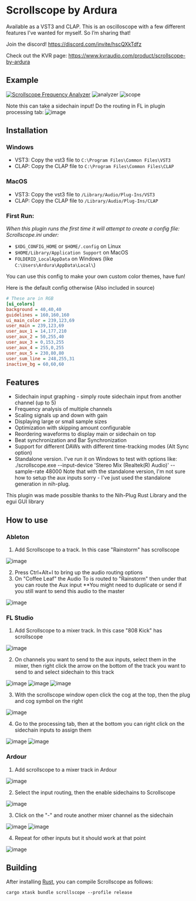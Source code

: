 # Scrollscope by Ardura

Available as a VST3 and CLAP. This is an oscilloscope with a few different features I’ve wanted for myself. So I’m sharing that!

Join the discord! https://discord.com/invite/hscQXkTdfz 

Check out the KVR page: https://www.kvraudio.com/product/scrollscope-by-ardura

## Example
[![Scrollscope Frequency Analyzer](https://markdown-videos-api.jorgenkh.no/url?url=https%3A%2F%2Fyoutu.be%2Fbsk1fAZlk-k)](https://youtu.be/bsk1fAZlk-k)
![analyzer](https://github.com/ardura/Scrollscope/assets/31751444/bb09c85c-c2c0-425a-a1f5-49dc4c025382)
![scope](https://github.com/ardura/Scrollscope/assets/31751444/255cfc19-5000-49fa-a385-10af79fa7d6a)

Note this can take a sidechain input! Do the routing in FL in plugin processing tab:
![image](https://github.com/ardura/Scrollscope/assets/31751444/6f7c6c75-afa0-47a4-8914-8d1c899ad572)


## Installation

### Windows
- VST3: Copy the vst3 file to `C:\Program Files\Common Files\VST3`
- CLAP: Copy the CLAP file to `C:\Program Files\Common Files\CLAP`

### MacOS
- VST3: Copy the vst3 file to `/Library/Audio/Plug-Ins/VST3`
- CLAP: Copy the CLAP file to `/Library/Audio/Plug-Ins/CLAP`

### First Run:

*When this plugin runs the first time it will attempt to create a config file: Scrollscope.ini under:*
- `$XDG_CONFIG_HOME` or `$HOME/.config` on Linux
- `$HOME/Library/Application Support` on MacOS
- `FOLDERID_LocalAppData` on Windows (like `C:\Users\Ardura\AppData\Local\`)

You can use this config to make your own custom color themes, have fun!

Here is the default config otherwise (Also included in source)
```ini
# These are in RGB
[ui_colors]
background = 40,40,40
guidelines = 160,160,160
ui_main_color = 239,123,69
user_main = 239,123,69
user_aux_1 = 14,177,210
user_aux_2 = 50,255,40
user_aux_3 = 0,153,255
user_aux_4 = 255,0,255
user_aux_5 = 230,80,80
user_sum_line = 248,255,31
inactive_bg = 60,60,60
```

## Features
- Sidechain input graphing - simply route sidechain input from another channel (up to 5)
- Frequency analysis of multiple channels
- Scaling signals up and down with gain
- Displaying large or small sample sizes
- Optimization with skipping amount configurable
- Reordering waveforms to display main or sidechain on top
- Beat synchronization and Bar Synchronization
- Support for different DAWs with different time-tracking modes (Alt Sync option)
- Standalone version. I've run it on Windows to test with options like: ./scrollscope.exe --input-device 'Stereo Mix (Realtek(R) Audio)' --sample-rate 48000
Note that with the standalone version, I'm not sure how to setup the aux inputs sorry - I've just used the standalone generation in nih-plug.

This plugin was made possible thanks to the Nih-Plug Rust Library and the egui GUI library

## How to use
### Ableton
1. Add Scrollscope to a track. In this case "Rainstorm" has scrollscope

![image](https://github.com/ardura/Scrollscope/assets/31751444/cee6b7a2-74b6-4fa9-876b-41a01a38d7bf)

2. Press Ctrl+Alt+I to bring up the audio routing options
3. On "Coffee Leaf" the Audio To is routed to "Rainstorm" then under that you can route the Aux input **You might need to duplicate or send if you still want to send this audio to the master

![image](https://github.com/ardura/Scrollscope/assets/31751444/7db4dce8-b5cf-4724-9623-639473b8b187)

### FL Studio
1. Add Scrollscope to a mixer track. In this case "808 Kick" has scrollscope

![image](https://github.com/ardura/Scrollscope/assets/31751444/2b8b99f5-8275-410d-a61d-047fbb47c149)

2. On channels you want to send to the aux inputs, select them in the mixer, then right click the arrow on the bottom of the track you want to send to and select sidechain to this track

![image](https://github.com/ardura/Scrollscope/assets/31751444/08959b5c-41f6-4819-a690-b1ef28e74d6b)
![image](https://github.com/ardura/Scrollscope/assets/31751444/e30a086b-f2bb-4b9f-a593-fba79e0cdab1)
![image](https://github.com/ardura/Scrollscope/assets/31751444/24032a3e-bd21-4751-8896-8858351ef85d)

3. With the scrollscope window open click the cog at the top, then the plug and cog symbol on the right

![image](https://github.com/ardura/Scrollscope/assets/31751444/a85a809c-ca83-4228-9f55-ab8bd15e7e4f)

4. Go to the processing tab, then at the bottom you can right click on the sidechain inputs to assign them

![image](https://github.com/ardura/Scrollscope/assets/31751444/c115fb1f-3060-41d3-a6d0-e7a2860692cb)
![image](https://github.com/ardura/Scrollscope/assets/31751444/e5e44a2f-7f0c-4410-b64d-870ce8f593ca)

### Ardour
1. Add scrollscope to a mixer track in Ardour

![image](https://github.com/ardura/Scrollscope/assets/31751444/b5c67d0a-ff09-4b13-906b-23b511eebe5d)

2. Select the input routing, then the enable sidechains to Scrollscope

![image](https://github.com/ardura/Scrollscope/assets/31751444/5a966ab8-56fb-41f4-868d-8156f8a64624)

3. Click on the "-" and route another mixer channel as the sidechain

![image](https://github.com/ardura/Scrollscope/assets/31751444/6e978526-f12b-4daa-9420-2564646f5bf0)
![image](https://github.com/ardura/Scrollscope/assets/31751444/e3d23570-5b0a-4888-985f-637b489fc741)

4. Repeat for other inputs but it should work at that point

![image](https://github.com/ardura/Scrollscope/assets/31751444/21ab72a2-c9cd-40fe-a43a-60479dbf9852)

## Building

After installing [Rust](https://rustup.rs/), you can compile Scrollscope as follows:

```shell
cargo xtask bundle scrollscope --profile release
```
